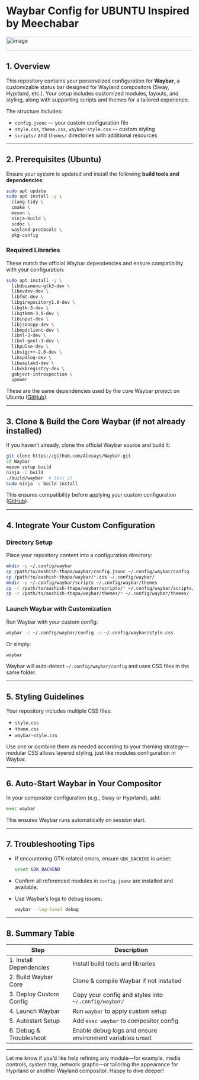 # Waybar Config for UBUNTU Inspired by Meechabar
<img width="1928" height="38" alt="image" src="https://github.com/user-attachments/assets/05824ee3-6a86-4ca3-8faf-bf8f00eb2419" />

## 1. Overview

This repository contains your personalized configuration for **Waybar**, a customizable status bar designed for Wayland compositors (Sway, Hyprland, etc.). Your setup includes customized modules, layouts, and styling, along with supporting scripts and themes for a tailored experience.

The structure includes:

* `config.jsonc` — your custom configuration file
* `style.css`, `theme.css`, `waybar-style.css` — custom styling
* `scripts/` and `themes/` directories with additional resources

---

## 2. Prerequisites (Ubuntu)

Ensure your system is updated and install the following **build tools and dependencies**:

```bash
sudo apt update
sudo apt install -y \
  clang-tidy \
  cmake \
  meson \
  ninja-build \
  scdoc \
  wayland-protocols \
  pkg-config
```

### Required Libraries

These match the official Waybar dependencies and ensure compatibility with your configuration:

```bash
sudo apt install -y \
  libdbusmenu-gtk3-dev \
  libevdev-dev \
  libfmt-dev \
  libgirepository1.0-dev \
  libgtk-3-dev \
  libgtkmm-3.0-dev \
  libinput-dev \
  libjsoncpp-dev \
  libmpdclient-dev \
  libnl-3-dev \
  libnl-genl-3-dev \
  libpulse-dev \
  libsigc++-2.0-dev \
  libspdlog-dev \
  libwayland-dev \
  libxkbregistry-dev \
  gobject-introspection \
  upower
```

These are the same dependencies used by the core Waybar project on Ubuntu ([GitHub][1]).

---

## 3. Clone & Build the Core Waybar (if not already installed)

If you haven’t already, clone the official Waybar source and build it:

```bash
git clone https://github.com/Alexays/Waybar.git
cd Waybar
meson setup build
ninja -C build
./build/waybar  # test it
sudo ninja -C build install
```

This ensures compatibility before applying your custom configuration ([GitHub][1]).

---

## 4. Integrate Your Custom Configuration

### Directory Setup

Place your repository content into a configuration directory:

```bash
mkdir -p ~/.config/waybar
cp /path/to/aashish-thapa/waybar/config.jsonc ~/.config/waybar/config
cp /path/to/aashish-thapa/waybar/*.css ~/.config/waybar/
mkdir -p ~/.config/waybar/scripts ~/.config/waybar/themes
cp -r /path/to/aashish-thapa/waybar/scripts/* ~/.config/waybar/scripts/
cp -r /path/to/aashish-thapa/waybar/themes/* ~/.config/waybar/themes/
```

### Launch Waybar with Customization

Run Waybar with your custom config:

```bash
waybar -c ~/.config/waybar/config -s ~/.config/waybar/style.css
```

Or simply:

```bash
waybar
```

Waybar will auto-detect `~/.config/waybar/config` and uses CSS files in the same folder.

---

## 5. Styling Guidelines

Your repository includes multiple CSS files:

* `style.css`
* `theme.css`
* `waybar-style.css`

Use one or combine them as needed according to your theming strategy—modular CSS allows layered styling, just like modules configuration in Waybar.

---

## 6. Auto-Start Waybar in Your Compositor

In your compositor configuration (e.g., Sway or Hyprland), add:

```bash
exec waybar
```

This ensures Waybar runs automatically on session start.

---

## 7. Troubleshooting Tips

* If encountering GTK-related errors, ensure `GDK_BACKEND` is unset:

  ```bash
  unset GDK_BACKEND
  ```
* Confirm all referenced modules in `config.jsonc` are installed and available.
* Use Waybar’s logs to debug issues:

  ```bash
  waybar --log-level debug
  ```

---

## 8. Summary Table

| Step                    | Description                                              |
| ----------------------- | -------------------------------------------------------- |
| 1. Install Dependencies | Install build tools and libraries                        |
| 2. Build Waybar Core    | Clone & compile Waybar if not installed                  |
| 3. Deploy Custom Config | Copy your config and styles into `~/.config/waybar/`     |
| 4. Launch Waybar        | Run `waybar` to apply custom setup                       |
| 5. Autostart Setup      | Add `exec waybar` to compositor config                   |
| 6. Debug & Troubleshoot | Enable debug logs and ensure environment variables unset |

---

Let me know if you’d like help refining any module—for example, media controls, system tray, network graphs—or tailoring the appearance for Hyprland or another Wayland compositor. Happy to dive deeper!

[1]: https://github.com/Alexays/Waybar?utm_source=chatgpt.com "Alexays/Waybar: Highly customizable Wayland bar for ... - GitHub"
